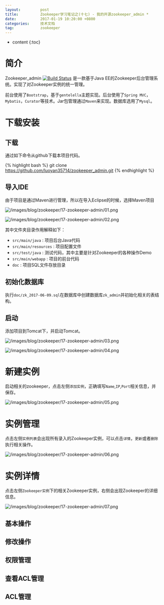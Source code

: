 ```yaml
---
layout:			post
title:			Zookeeper学习笔记之(十七) - 我的开源zookeeper_admin *
date:			2017-01-19 10:20:00 +0800
categories:		技术文档
tag:			zookeeper
---
```


* content
{:toc}


简介
==================

Zookeeper_admin [![Build Status](https://travis-ci.org/luoyan35714/zookeeper_admin.svg?branch=master)](https://travis-ci.org/luoyan35714/zookeeper_admin) 是一款基于Java EE的Zookeeper后台管理系统。实现了对Zookeeper实例的统一管理。

前台使用了`Bootstrap`，基于`gentelella`主题实现。后台使用了`Spring MVC`，`Mybatis`，`Curator`等技术。Jar包管理通过`Maven`来实现。数据库选用了`Mysql`。


下载安装
==================

下载
------------------

通过如下命令从github下载本项目代码。

{% highlight bash %}
git clone https://github.com/luoyan35714/zookeeper_admin.git
{% endhighlight %}

导入IDE
------------------

由于项目是通过Maven进行管理，所以在导入Eclipse的时候，选择Maven项目

![/images/blog/zookeeper/17-zookeeper-admin/01.png](/images/blog/zookeeper/17-zookeeper-admin/01.png)

![/images/blog/zookeeper/17-zookeeper-admin/02.png](/images/blog/zookeeper/17-zookeeper-admin/02.png)

其中文件夹目录作用解释如下：

+ `src/main/java` : 项目后台Java代码
+ `src/main/resources` : 项目配置文件
+ `src/test/java` : 测试代码，其中主要是针对Zookeeper的各种操作Demo
+ `src/main/webapp` : 项目的前台代码
+ `doc` : 项目SQL文件存放目录

初始化数据库
------------------

执行`doc/zk_2017-06-09.sql`在数据库中创建数据库`zk_admin`并初始化相关的表结构。

启动
------------------

添加项目到Tomcat下，并启动Tomcat。

![/images/blog/zookeeper/17-zookeeper-admin/03.png](/images/blog/zookeeper/17-zookeeper-admin/03.png)

![/images/blog/zookeeper/17-zookeeper-admin/04.png](/images/blog/zookeeper/17-zookeeper-admin/04.png)


新建实例
==================

启动相关的zookeeper，点击左侧`添加实例`，正确填写`Name`,`IP`,`Port`相关信息，并保存。

![/images/blog/zookeeper/17-zookeeper-admin/05.png](/images/blog/zookeeper/17-zookeeper-admin/05.png)


实例管理
==================

点击左侧`实例列表`会出现所有录入的Zookeeper实例，可以点击`详情`，`更新`或者`删除`执行相关操作。

![/images/blog/zookeeper/17-zookeeper-admin/06.png](/images/blog/zookeeper/17-zookeeper-admin/06.png)


实例详情
==================

点击左侧`Zookeeper实例`下的相关Zookeeper实例，右侧会出现Zookeeper的详细信息。

![/images/blog/zookeeper/17-zookeeper-admin/07.png](/images/blog/zookeeper/17-zookeeper-admin/07.png)

基本操作
------------------

修改操作
------------------

权限管理
------------------

查看ACL管理
------------------

ACL管理
------------------

<br />
<br />
